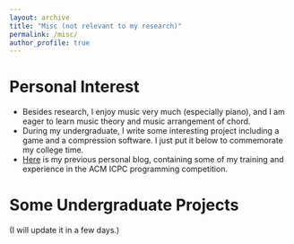 ```yaml
---
layout: archive
title: "Misc (not relevant to my research)"
permalink: /misc/
author_profile: true
---
```


Personal Interest
======
* Besides research, I enjoy music very much (especially piano), and I am eager to learn music theory and music arrangement of chord.
* During my undergraduate, I write some interesting project including a game and a compression software. I just put it below to commemorate my college time.
* [Here](https://www.cnblogs.com/zbh2047/) is my previous personal blog, containing some of my training and experience in the ACM ICPC programming competition.

Some Undergraduate Projects
======

(I will update it in a few days.)